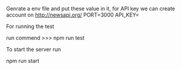 Genrate a env file and put these value in it, for API key we can create account on http://newsapi.org/
PORT=3000
API_KEY=


For running the test 

run commend >>> npm run test

To start the server run

npm run start

